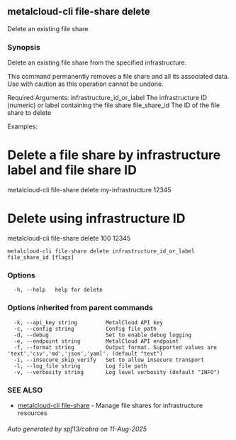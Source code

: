 ## metalcloud-cli file-share delete

Delete an existing file share

### Synopsis

Delete an existing file share from the specified infrastructure.

This command permanently removes a file share and all its associated data.
Use with caution as this operation cannot be undone.

Required Arguments:
  infrastructure_id_or_label    The infrastructure ID (numeric) or label containing the file share
  file_share_id                 The ID of the file share to delete

Examples:
  # Delete a file share by infrastructure label and file share ID
  metalcloud-cli file-share delete my-infrastructure 12345

  # Delete using infrastructure ID
  metalcloud-cli file-share delete 100 12345

```
metalcloud-cli file-share delete infrastructure_id_or_label file_share_id [flags]
```

### Options

```
  -h, --help   help for delete
```

### Options inherited from parent commands

```
  -k, --api_key string         MetalCloud API key
  -c, --config string          Config file path
  -d, --debug                  Set to enable debug logging
  -e, --endpoint string        MetalCloud API endpoint
  -f, --format string          Output format. Supported values are 'text','csv','md','json','yaml'. (default "text")
  -i, --insecure_skip_verify   Set to allow insecure transport
  -l, --log_file string        Log file path
  -v, --verbosity string       Log level verbosity (default "INFO")
```

### SEE ALSO

* [metalcloud-cli file-share](metalcloud-cli_file-share.md)	 - Manage file shares for infrastructure resources

###### Auto generated by spf13/cobra on 11-Aug-2025
